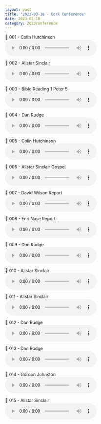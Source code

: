 ```yaml
---
layout: post
title: "2023-03-18 - Cork Conference"
date: 2023-03-18
category: 2023conference
---
```


<p>
🎵 001 - Colin Hutchinson <br>
<audio controls>
  <source src="https://archive.org/download/2023-gospel-conference-audio/2023-03-18%20-%20Cork%20Conference/Cork%20Conference%202023%20Part%2001%20-%20Colin%20Hutchinson.mp3" type="audio/mpeg">
  Your browser does not support the audio element.
</audio>
</p>
<p>
🎵 002 - Alistar Sinclair <br>
<audio controls>
  <source src="https://archive.org/download/2023-gospel-conference-audio/2023-03-18%20-%20Cork%20Conference/Cork%20Conference%202023%20Part%2002%20-%20Alistar%20Sinclair.mp3" type="audio/mpeg">
  Your browser does not support the audio element.
</audio>
</p>
<p>
🎵 003 - Bible Reading 1 Peter 5 <br>
<audio controls>
  <source src="https://archive.org/download/2023-gospel-conference-audio/2023-03-18%20-%20Cork%20Conference/Cork%20Conference%202023%20Part%2003%20-%20Bible%20Reading%201%20Peter%205.mp3" type="audio/mpeg">
  Your browser does not support the audio element.
</audio>
</p>
<p>
🎵 004 - Dan Rudge <br>
<audio controls>
  <source src="https://archive.org/download/2023-gospel-conference-audio/2023-03-18%20-%20Cork%20Conference/Cork%20Conference%202023%20Part%2004%20-%20Dan%20Rudge.mp3" type="audio/mpeg">
  Your browser does not support the audio element.
</audio>
</p>
<p>
🎵 005 - Colin Hutchinson <br>
<audio controls>
  <source src="https://archive.org/download/2023-gospel-conference-audio/2023-03-18%20-%20Cork%20Conference/Cork%20Conference%202023%20Part%2005%20-%20Colin%20Hutchinson.mp3" type="audio/mpeg">
  Your browser does not support the audio element.
</audio>
</p>
<p>
🎵 006 - Alistar Sinclair Gospel <br>
<audio controls>
  <source src="https://archive.org/download/2023-gospel-conference-audio/2023-03-18%20-%20Cork%20Conference/Cork%20Conference%202023%20Part%2006%20-%20Alistar%20Sinclair%20Gospel.mp3" type="audio/mpeg">
  Your browser does not support the audio element.
</audio>
</p>
<p>
🎵 007 - David Wilson Report <br>
<audio controls>
  <source src="https://archive.org/download/2023-gospel-conference-audio/2023-03-18%20-%20Cork%20Conference/Cork%20Conference%202023%20Part%2007%20-%20David%20Wilson%20Report.mp3" type="audio/mpeg">
  Your browser does not support the audio element.
</audio>
</p>
<p>
🎵 008 - Enri Nase Report <br>
<audio controls>
  <source src="https://archive.org/download/2023-gospel-conference-audio/2023-03-18%20-%20Cork%20Conference/Cork%20Conference%202023%20Part%2008%20-%20Enri%20Nase%20Report.mp3" type="audio/mpeg">
  Your browser does not support the audio element.
</audio>
</p>
<p>
🎵 009 - Dan Rudge <br>
<audio controls>
  <source src="https://archive.org/download/2023-gospel-conference-audio/2023-03-18%20-%20Cork%20Conference/Cork%20Conference%202023%20Part%2009%20-%20Dan%20Rudge.mp3" type="audio/mpeg">
  Your browser does not support the audio element.
</audio>
</p>
<p>
🎵 010 - Alistar Sinclair <br>
<audio controls>
  <source src="https://archive.org/download/2023-gospel-conference-audio/2023-03-18%20-%20Cork%20Conference/Cork%20Conference%202023%20Part%2010%20-%20Alistar%20Sinclair.mp3" type="audio/mpeg">
  Your browser does not support the audio element.
</audio>
</p>
<p>
🎵 011 - Alistar Sinclair <br>
<audio controls>
  <source src="https://archive.org/download/2023-gospel-conference-audio/2023-03-18%20-%20Cork%20Conference/Cork%20Conference%202023%20Part%2011%20-%20Alistar%20Sinclair.mp3" type="audio/mpeg">
  Your browser does not support the audio element.
</audio>
</p>
<p>
🎵 012 - Dan Rudge <br>
<audio controls>
  <source src="https://archive.org/download/2023-gospel-conference-audio/2023-03-18%20-%20Cork%20Conference/Cork%20Conference%202023%20Part%2012%20-%20Dan%20Rudge.mp3" type="audio/mpeg">
  Your browser does not support the audio element.
</audio>
</p>
<p>
🎵 013 - Dan Rudge <br>
<audio controls>
  <source src="https://archive.org/download/2023-gospel-conference-audio/2023-03-18%20-%20Cork%20Conference/Cork%20Conference%202023%20Part%2013%20-%20Dan%20Rudge.mp3" type="audio/mpeg">
  Your browser does not support the audio element.
</audio>
</p>
<p>
🎵 014 - Gordon Johnston <br>
<audio controls>
  <source src="https://archive.org/download/2023-gospel-conference-audio/2023-03-18%20-%20Cork%20Conference/Cork%20Conference%202023%20Part%2014%20-%20Gordon%20Johnston.mp3" type="audio/mpeg">
  Your browser does not support the audio element.
</audio>
</p>
<p>
🎵 015 - Alistar Sinclair <br>
<audio controls>
  <source src="https://archive.org/download/2023-gospel-conference-audio/2023-03-18%20-%20Cork%20Conference/Cork%20Conference%202023%20Part%2015%20-%20Alistar%20Sinclair.mp3" type="audio/mpeg">
  Your browser does not support the audio element.
</audio>
</p>
